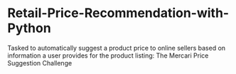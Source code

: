 # Retail-Price-Recommendation-with-Python
Tasked to automatically suggest a product price to online sellers based on information a user provides for the product listing: The Mercari Price Suggestion Challenge
